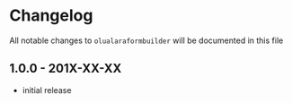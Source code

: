 # Changelog

All notable changes to `olualaraformbuilder` will be documented in this file

## 1.0.0 - 201X-XX-XX

- initial release
